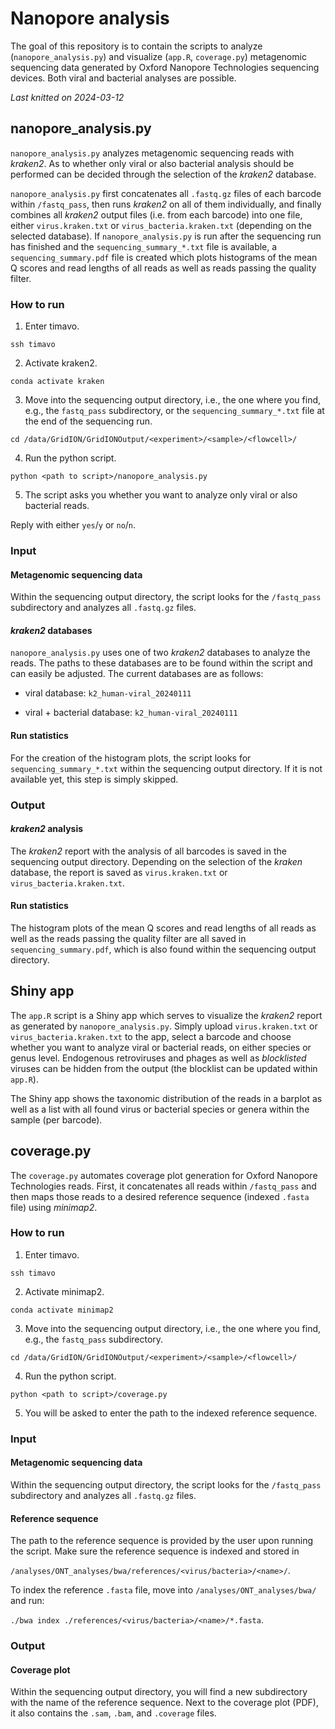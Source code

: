 <!-- README.md is generated from README.Rmd. Please edit that file -->

# Nanopore analysis

The goal of this repository is to contain the scripts to analyze
(`nanopore_analysis.py`) and visualize (`app.R`, `coverage.py`)
metagenomic sequencing data generated by Oxford Nanopore Technologies
sequencing devices. Both viral and bacterial analyses are possible.

*Last knitted on 2024-03-12*

## nanopore_analysis.py

`nanopore_analysis.py` analyzes metagenomic sequencing reads with
*kraken2*. As to whether only viral or also bacterial analysis should be
performed can be decided through the selection of the *kraken2*
database.

`nanopore_analysis.py` first concatenates all `.fastq.gz` files of each
barcode within `/fastq_pass`, then runs *kraken2* on all of them
individually, and finally combines all *kraken2* output files (i.e. from
each barcode) into one file, either `virus.kraken.txt` or
`virus_bacteria.kraken.txt` (depending on the selected database). If
`nanopore_analysis.py` is run after the sequencing run has finished and
the `sequencing_summary_*.txt` file is available, a
`sequencing_summary.pdf` file is created which plots histograms of the
mean Q scores and read lengths of all reads as well as reads passing the
quality filter.

### How to run

1.  Enter timavo.

`ssh timavo`

2.  Activate kraken2.

`conda activate kraken`

3.  Move into the sequencing output directory, i.e., the one where you
    find, e.g., the `fastq_pass` subdirectory, or the
    `sequencing_summary_*.txt` file at the end of the sequencing run.

`cd /data/GridION/GridIONOutput/<experiment>/<sample>/<flowcell>/`

4.  Run the python script.

`python <path to script>/nanopore_analysis.py`

5.  The script asks you whether you want to analyze only viral or also
    bacterial reads.

Reply with either `yes`/`y` or `no`/`n`.

### Input

#### Metagenomic sequencing data

Within the sequencing output directory, the script looks for the
`/fastq_pass` subdirectory and analyzes all `.fastq.gz` files.

#### *kraken2* databases

`nanopore_analysis.py` uses one of two *kraken2* databases to analyze
the reads. The paths to these databases are to be found within the
script and can easily be adjusted. The current databases are as follows:

- viral database: `k2_human-viral_20240111`

- viral + bacterial database: `k2_human-viral_20240111`

#### Run statistics

For the creation of the histogram plots, the script looks for
`sequencing_summary_*.txt` within the sequencing output directory. If it
is not available yet, this step is simply skipped.

### Output

#### *kraken2* analysis

The *kraken2* report with the analysis of all barcodes is saved in the
sequencing output directory. Depending on the selection of the *kraken*
database, the report is saved as `virus.kraken.txt` or
`virus_bacteria.kraken.txt`.

#### Run statistics

The histogram plots of the mean Q scores and read lengths of all reads
as well as the reads passing the quality filter are all saved in
`sequencing_summary.pdf`, which is also found within the sequencing
output directory.

## Shiny app

The `app.R` script is a Shiny app which serves to visualize the
*kraken2* report as generated by `nanopore_analysis.py`. Simply upload
`virus.kraken.txt` or `virus_bacteria.kraken.txt` to the app, select a
barcode and choose whether you want to analyze viral or bacterial reads,
on either species or genus level. Endogenous retroviruses and phages as
well as *blocklisted* viruses can be hidden from the output (the
blocklist can be updated within `app.R`).

The Shiny app shows the taxonomic distribution of the reads in a barplot
as well as a list with all found virus or bacterial species or genera
within the sample (per barcode).

## coverage.py

The `coverage.py` automates coverage plot generation for Oxford Nanopore
Technologies reads. First, it concatenates all reads within
`/fastq_pass` and then maps those reads to a desired reference sequence
(indexed `.fasta` file) using *minimap2*.

### How to run

1.  Enter timavo.

`ssh timavo`

2.  Activate minimap2.

`conda activate minimap2`

3.  Move into the sequencing output directory, i.e., the one where you
    find, e.g., the `fastq_pass` subdirectory.

`cd /data/GridION/GridIONOutput/<experiment>/<sample>/<flowcell>/`

4.  Run the python script.

`python <path to script>/coverage.py`

5.  You will be asked to enter the path to the indexed reference
    sequence.

### Input

#### Metagenomic sequencing data

Within the sequencing output directory, the script looks for the
`/fastq_pass` subdirectory and analyzes all `.fastq.gz` files.

#### Reference sequence

The path to the reference sequence is provided by the user upon running
the script. Make sure the reference sequence is indexed and stored in

`/analyses/ONT_analyses/bwa/references/<virus/bacteria>/<name>/`.

To index the reference `.fasta` file, move into
`/analyses/ONT_analyses/bwa/` and run:

`./bwa index ./references/<virus/bacteria>/<name>/*.fasta`.

### Output

#### Coverage plot

Within the sequencing output directory, you will find a new subdirectory
with the name of the reference sequence. Next to the coverage plot
(PDF), it also contains the `.sam`, `.bam`, and `.coverage` files.
